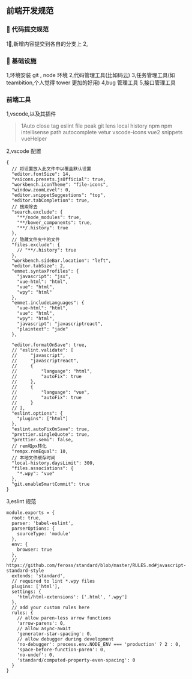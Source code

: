 ## 前端开发规范

###  代码提交规范

1,新增内容提交到各自的分支上
2,

###  基础设施

1,环境安装
git , node 环境
2,代码管理工具(比如码云)
3,任务管理工具(如 teambition,个人觉得 tower 更加的好用)
4,bug 管理工具
5,接口管理工具

### 前端工具

1,vscode,以及其插件

> 1Auto close tag
> eslint
> file peak
> git lens
> local history
> npm
> npm intellisense
> path autocomplete
> vetur
> vscode-icons
> vue2 snippets
> vueHelper

2,vscode 配置

```
{
  // 将设置放入此文件中以覆盖默认设置
  "editor.fontSize": 14,
  "vsicons.presets.jsOfficial": true,
  "workbench.iconTheme": "file-icons",
  "window.zoomLevel": 0,
  "editor.snippetSuggestions": "top",
  "editor.tabCompletion": true,
  // 搜索除去
  "search.exclude": {
    "**/node_modules": true,
    "**/bower_components": true,
    "**/.history": true
  },
  // 隐藏文件夹中的文件
  "files.exclude": {
    // "**/.history": true
  },
  "workbench.sideBar.location": "left",
  "editor.tabSize": 2,
  "emmet.syntaxProfiles": {
    "javascript": "jsx",
    "vue-html": "html",
    "vue": "html",
    "wpy": "html"
  },
  "emmet.includeLanguages": {
    "vue-html": "html",
    "vue": "html",
    "wpy": "html",
    "javascript": "javascriptreact",
    "plaintext": "jade"
  },

  "editor.formatOnSave": true,
  // "eslint.validate": [
  //     "javascript",
  //     "javascriptreact",
  //     {
  //         "language": "html",
  //         "autoFix": true
  //     },
  //     {
  //         "language": "vue",
  //         "autoFix": true
  //     }
  // ],
  "eslint.options": {
    "plugins": ["html"]
  },
  "eslint.autoFixOnSave": true,
  "prettier.singleQuote": true,
  "prettier.semi": false,
  // rem和px转化
  "rempx.remEqual": 10,
  // 本地文件缓存时间
  "local-history.daysLimit": 300,
  "files.associations": {
    "*.wpy": "vue"
  },
  "git.enableSmartCommit": true
}
```

3,eslint 规范

```
module.exports = {
  root: true,
  parser: 'babel-eslint',
  parserOptions: {
    sourceType: 'module'
  },
  env: {
    browser: true
  },
  // https://github.com/feross/standard/blob/master/RULES.md#javascript-standard-style
  extends: 'standard',
  // required to lint *.wpy files
  plugins: ['html'],
  settings: {
    'html/html-extensions': ['.html', '.wpy']
  },
  // add your custom rules here
  rules: {
    // allow paren-less arrow functions
    'arrow-parens': 0,
    // allow async-await
    'generator-star-spacing': 0,
    // allow debugger during development
    'no-debugger': process.env.NODE_ENV === 'production' ? 2 : 0,
    'space-before-function-paren': 0,
    'no-undef': 0,
    'standard/computed-property-even-spacing': 0
  }
}
```
